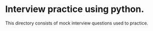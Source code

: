 # Interview practice using python.


This directory consists of mock interview questions used to practice.
